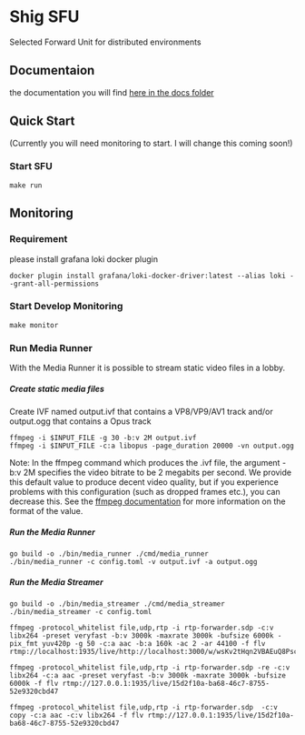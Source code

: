 # Shig SFU
Selected Forward Unit for distributed environments

## Documentaion

the documentation you will find [here in the docs folder](docs/README.md)

## Quick Start

(Currently you will need monitoring to start. I will change this coming soon!)
### Start SFU

```shell
make run
```

## Monitoring

### Requirement

please install grafana loki docker plugin

```shell
docker plugin install grafana/loki-docker-driver:latest --alias loki --grant-all-permissions
```

### Start Develop Monitoring 
```shell
make monitor
```

### Run Media Runner

With the Media Runner it is possible to stream static video files in a lobby.

##### Create static media files

Create IVF named output.ivf that contains a VP8/VP9/AV1 track and/or output.ogg that contains a Opus track

```
ffmpeg -i $INPUT_FILE -g 30 -b:v 2M output.ivf
ffmpeg -i $INPUT_FILE -c:a libopus -page_duration 20000 -vn output.ogg
```

Note: In the ffmpeg command which produces the .ivf file, the argument -b:v 2M specifies the video bitrate to be 2 megabits per second. 
We provide this default value to produce decent video quality, but if you experience problems with this configuration (such as dropped frames etc.), you can decrease this. 
See the [ffmpeg documentation](https://ffmpeg.org/ffmpeg.html#Options) for more information on the format of the value.

##### Run the Media Runner
```shell
go build -o ./bin/media_runner ./cmd/media_runner
./bin/media_runner -c config.toml -v output.ivf -a output.ogg
```
##### Run the Media Streamer
```shell
go build -o ./bin/media_streamer ./cmd/media_streamer
./bin/media_streamer -c config.toml
```



```shell
ffmpeg -protocol_whitelist file,udp,rtp -i rtp-forwarder.sdp -c:v libx264 -preset veryfast -b:v 3000k -maxrate 3000k -bufsize 6000k -pix_fmt yuv420p -g 50 -c:a aac -b:a 160k -ac 2 -ar 44100 -f flv rtmp://localhost:1935/live/http://localhost:3000/w/wsKv2tHqn2VBAEuQ8PscXF 
```

```shell
ffmpeg -protocol_whitelist file,udp,rtp -i rtp-forwarder.sdp -re -c:v libx264 -c:a aac -preset veryfast -b:v 3000k -maxrate 3000k -bufsize 6000k -f flv rtmp://127.0.0.1:1935/live/15d2f10a-ba68-46c7-8755-52e9320cbd47
```

```shell
ffmpeg -protocol_whitelist file,udp,rtp -i rtp-forwarder.sdp  -c:v copy -c:a aac -c:v libx264 -f flv rtmp://127.0.0.1:1935/live/15d2f10a-ba68-46c7-8755-52e9320cbd47
```
